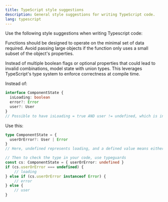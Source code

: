 ```yaml
---
title: TypeScript style suggestions
description: General style suggestions for writing TypeScript code.
lang: typescript
---
```


Use the following style suggestions when writing Typescript code:

Functions should be designed to operate on the minimal set of data required. Avoid passing large objects if the function only uses a small subset of the object's properties.

Instead of multiple boolean flags or optional properties that could lead to invalid combinations, model state with union types. This leverages TypeScript's type system to enforce correctness at compile time.

Instead of:

```typescript
interface ComponentState {
  isLoading: boolean
  error?: Error
  user?: User
}
// Possible to have isLoading = true AND user != undefined, which is invalid.
```

Use this:

```typescript
type ComponentState = {
  userOrError?: User | Error
}
// Here, undefined represents loading, and a defined value means either a successful fetch or an error

// Then to check the type in your code, use typeguards
const cs: ComponentState = { userOrError: undefined }
if (cs.userOrError === undefined) {
    // loading
} else if (cs.userOrError instanceof Error) {
    // error
} else {
    // user
}
```
